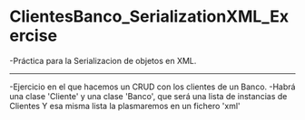 # ClientesBanco_SerializationXML_Exercise
-Práctica para la Serializacion de objetos en XML.
___________________________________________________________________________________
-Ejercicio en el que hacemos un CRUD con los clientes de un Banco.
-Habrá una clase 'Cliente' y una clase 'Banco', que será una lista de instancias de Clientes
Y esa misma lista la plasmaremos en un fichero 'xml'
